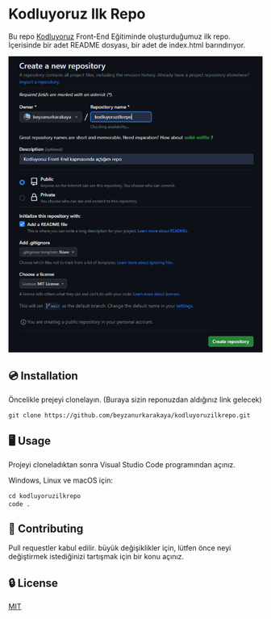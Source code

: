# Kodluyoruz Ilk Repo
Bu repo [Kodluyoruz](https://kodluyoruz.org/) Front-End Eğitiminde oluşturduğumuz ilk repo. İçerisinde bir adet README dosyası, bir adet de index.html barındırıyor.

![image](images/githubSS.png)

## 💿 Installation
Öncelikle prejeyi clonelayın. (Buraya sizin reponuzdan aldığınız link gelecek)

```
git clone https://github.com/beyzanurkarakaya/kodluyoruzilkrepo.git
```

## 🖥️ Usage
Projeyi cloneladıktan sonra Visual Studio Code programından açınız.

Windows, Linux ve macOS için:
```
cd kodluyoruzilkrepo
code .
```
## 📌 Contributing
Pull requestler kabul edilir. büyük değişiklikler için, lütfen önce neyi değiştirmek istediğinizi tartışmak için bir konu açınız.
## 🔒 License
[MIT](https://choosealicense.com/licenses/mit/)
